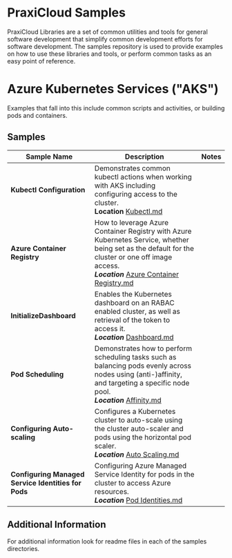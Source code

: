 # PraxiCloud Samples
PraxiCloud Libraries are a set of common utilities and tools for general software development that simplify common development efforts for software development. The samples repository is used to provide examples on how to use these libraries and tools, or perform common tasks as an easy point of reference.



# Azure Kubernetes Services ("AKS")

Examples that fall into this include common scripts and activities, or building pods and containers.

## Samples

|Sample Name| Description | Notes |
| ------------- | ------------- | ------------- |
|**Kubectl Configuration**| Demonstrates common kubectl actions when working with AKS including configuring access to the cluster.<br />**Location** [Kubectl.md](Azure%20Kubernetes%20Service/Configuration/Kubectl.md) |  |
|**Azure Container Registry**| How to leverage Azure Container Registry with Azure Kubernetes Service, whether being set as the default for the cluster or one off image access.<br />***Location*** [Azure Container Registry.md](Azure%20Kubernetes%20Service/Configuration/Azure%20Container%20Registry.md) | |
|**InitializeDashboard**|Enables the Kubernetes dashboard on an RABAC enabled cluster, as well as retrieval of the token to access it.<br>***Location*** [Dashboard.md](Azure%20Kubernetes%20Service/Configuration/Dashboard.md)|  |
|**Pod Scheduling**|Demonstrates how to perform scheduling tasks such as balancing pods evenly across nodes using (anti-)affinity, and targeting a specific node pool.<br/>***Location*** [Affinity.md](Azure%20Kubernetes%20Service/Scheduling/Affinity.md)| |
|**Configuring Auto-scaling**|Configures a Kubernetes cluster to auto-scale using the cluster auto-scaler and pods using the horizontal pod scaler.<br/>***Location*** [Auto Scaling.md](Azure%20Kubernetes%20Service/Scaling/Auto%20Scaling.md)| |
|**Configuring Managed Service Identities for Pods**|Configuring Azure Managed Service Identity for pods in the cluster to access Azure resources.<br/>***Location*** [Pod Identities.md](Azure%20Kubernetes%20Service/Configuration/Pod%20Identities.md)| |

## Additional Information

For additional information look for readme files in each of the samples directories.